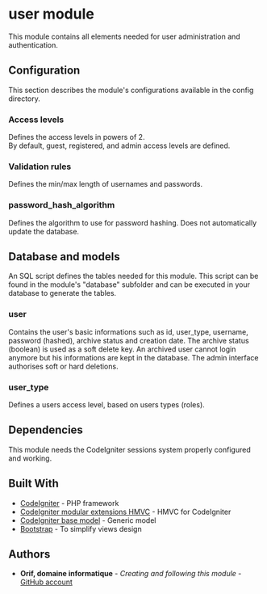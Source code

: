 # user module #

This module contains all elements needed for user administration and authentication.

## Configuration ##

This section describes the module's configurations available in the config directory.

### Access levels ###

Defines the access levels in powers of 2.  
By default, guest, registered, and admin access levels are defined.

### Validation rules ###

Defines the min/max length of usernames and passwords.

### password_hash_algorithm ###

Defines the algorithm to use for password hashing. Does not automatically update the database.

## Database and models ##

An SQL script defines the tables needed for this module. This script can be found in the module's "database" subfolder and can be executed in your database to generate the tables.

### user ###

Contains the user's basic informations such as id, user_type, username, password (hashed), archive status and creation date.
The archive status (boolean) is used as a soft delete key. An archived user cannot login anymore but his informations are kept in the database. The admin interface authorises soft or hard deletions.

### user_type ###

Defines a users access level, based on users types (roles).

## Dependencies ##

This module needs the CodeIgniter sessions system properly configured and working.

## Built With ##

- [CodeIgniter](https://www.codeigniter.com/) - PHP framework
- [CodeIgniter modular extensions HMVC](https://github.com/OrifInformatique/HMVC) - HMVC for CodeIgniter
- [CodeIgniter base model](https://github.com/jamierumbelow/codeigniter-base-model) - Generic model
- [Bootstrap](https://getbootstrap.com/) - To simplify views design

## Authors ##

- **Orif, domaine informatique** - *Creating and following this module* - [GitHub account](https://github.com/OrifInformatique)
